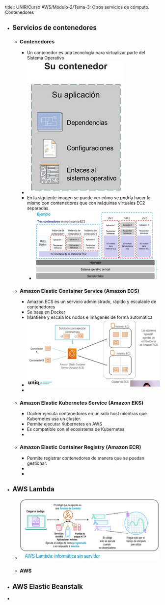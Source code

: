 title:: UNIR/Curso AWS/Módulo-2/Tema-3: Otros servicios de cómputo. Contenedores

- ## Servicios de contenedores
	- ### Contenedores
		- Un contenedor es una tecnología para virtualizar parte del Sistema Operativo
		- ![image1.png](../assets/image_1665995498959_0.png)
		- En la siguiente imagen se puede ver cómo se podría hacer lo mismo con contenedores que con máquinas virtuales EC2 separadas.
			- ![image2.png](../assets/image_1665995549495_0.png)
	- ### Amazon Elastic Container Service (Amazon ECS)
		- Amazon ECS es un servicio administrado, rápido y escalable de contenedores
		- Se basa en Docker
		- Mantiene y escala los nodos e imágenes de forma automática
		- ![image3.png](../assets/image_1665995920260_0.png)
		-
	- ### Amazon Elastic Kubernetes Service (Amazon EKS)
		- Docker ejecuta contenedores en un solo host mientras que Kubernetes usa un cluster.
		- Permite ejecutar Kubernetes en AWS
		- Es compatible con el ecosistema de Kubernetes
		-
	- ### Amazon Elastic Container Registry (Amazon ECR)
		- Permite registrar contenedores de manera que se puedan gestionar.
		-
		-
- ## AWS Lambda
	- ![image4.png](../assets/image_1665996262182_0.png)
	- ### AWS
- ## AWS Elastic Beanstalk
-
